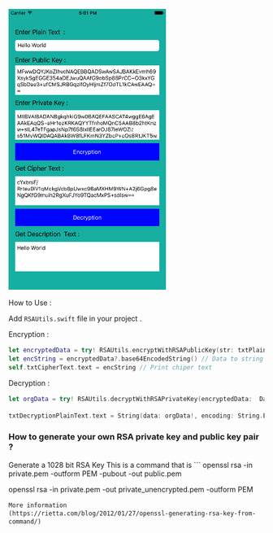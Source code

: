 ![Alt text](https://raw.githubusercontent.com/harshilkotecha/RSAAlgorithm/master/screen/Simulator%20Screen%20Shot%2023-Aug-2017%2C%205.01.41%20PM.png "screenshot")



How to Use :

Add  ```RSAUtils.swift``` file in your project .


Encryption :

```swift
let encryptedData = try! RSAUtils.encryptWithRSAPublicKey(str: txtPlainText.text ?? "nil", pubkeyBase64: txtPublicKey.text) // encryption using Public key 
let encString = encryptedData?.base64EncodedString() // Data to string
self.txtCipherText.text = encString // Print chiper text 
```

Decryption :

```swift
let orgData = try! RSAUtils.decryptWithRSAPrivateKey(encryptedData:  Data(base64Encoded: txtCipherText.text)!, privkeyBase64: txtPrivateKey.text) // Decryption

txtDecryptionPlainText.text = String(data: orgData!, encoding: String.Encoding.utf8) as String! // String to data and print 
```


<h3>How to generate your own RSA private key and public key pair ?</h3>
Generate a 1028 bit RSA Key
This is a command that is 
```
openssl rsa -in private.pem -outform PEM -pubout -out public.pem

openssl rsa -in private.pem -out private_unencrypted.pem -outform PEM
```
More information 
(https://rietta.com/blog/2012/01/27/openssl-generating-rsa-key-from-command/)

